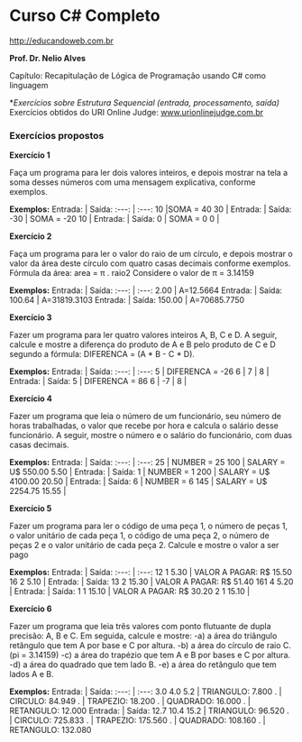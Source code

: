 # Curso C# Completo
http://educandoweb.com.br

**Prof. Dr. Nelio Alves**

Capítulo: Recapitulação de Lógica de Programação usando C# como linguagem

**Exercícios sobre Estrutura Sequencial (entrada, processamento, saída)*
Exercícios obtidos do URI Online Judge: www.urionlinejudge.com.br

###  Exercícios propostos

**Exercício 1**

Faça um programa para ler dois valores inteiros, e depois mostrar na tela a soma desses números com uma mensagem explicativa, conforme exemplos.

**Exemplos:**
Entrada: | Saída:
:---: | :---: 
10 |SOMA = 40
30 | 
Entrada: | Saída:
-30 | SOMA = -20
10 | 
Entrada: | Saída:
0 | SOMA = 0
0 | 

**Exercício 2**

Faça um programa para ler o valor do raio de um círculo, e depois mostrar o valor da área deste círculo com quatro casas decimais conforme exemplos.
Fórmula da área: area = π . raio2
Considere o valor de π = 3.14159

**Exemplos:**
Entrada: | Saída:
:---: | :---: 
2.00 | A=12.5664
Entrada: | Saída:
100.64 | A=31819.3103
Entrada: | Saída:
150.00 | A=70685.7750

**Exercício 3**

Fazer um programa para ler quatro valores inteiros A, B, C e D. A seguir, calcule e mostre a diferença do produto de A e B pelo produto de C e D segundo a fórmula: DIFERENCA = (A * B - C * D).

**Exemplos:**
Entrada: | Saída:
:---: | :---: 
5 | DIFERENCA = -26 
6 | 
7 | 
8 | 
Entrada: | Saída:
5 | DIFERENCA = 86
6 | 
-7 | 
8 | 

**Exercício 4**

Fazer um programa que leia o número de um funcionário, seu número de horas trabalhadas, o valor que recebe por hora e calcula o salário desse funcionário. A seguir, mostre o número e o salário do funcionário, com duas casas decimais.

**Exemplos:**
Entrada: | Saída:
:---: | :---: 
25 | NUMBER = 25
100 | SALARY = U$ 550.00
5.50 | 
Entrada: | Saída:
1 | NUMBER = 1
200 | SALARY = U$ 4100.00
20.50 | 
Entrada: | Saída:
6 | NUMBER = 6
145 | SALARY = U$ 2254.75
15.55 | 

**Exercício 5**

Fazer um programa para ler o código de uma peça 1, o número de peças 1, o valor unitário de cada peça 1, o código de uma peça 2, o número de peças 2 e o valor unitário de cada peça 2. Calcule e mostre o valor a ser pago

**Exemplos:**
Entrada: | Saída:
:---: | :---: 
12 1 5.30 | VALOR A PAGAR: R$ 15.50
16 2 5.10 | 
Entrada: | Saída:
13 2 15.30 | VALOR A PAGAR: R$ 51.40
161 4 5.20 | 
Entrada: | Saída:
1 1 15.10 | VALOR A PAGAR: R$ 30.20
2 1 15.10 | 

**Exercício 6**

Fazer um programa que leia três valores com ponto flutuante de dupla precisão: A, B e C. Em seguida, calcule e mostre:
-a) a área do triângulo retângulo que tem A por base e C por altura.
-b) a área do círculo de raio C. (pi = 3.14159)
-c) a área do trapézio que tem A e B por bases e C por altura.
-d) a área do quadrado que tem lado B.
-e) a área do retângulo que tem lados A e B.

**Exemplos:**
Entrada: | Saída:
:---: | :---: 
3.0 4.0 5.2 | TRIANGULO: 7.800
. | CIRCULO: 84.949
. | TRAPEZIO: 18.200
. | QUADRADO: 16.000
. | RETANGULO: 12.000
 Entrada: | Saída:
12.7 10.4 15.2 | TRIANGULO: 96.520
. | CIRCULO: 725.833
. | TRAPEZIO: 175.560
. | QUADRADO: 108.160
. | RETANGULO: 132.080
